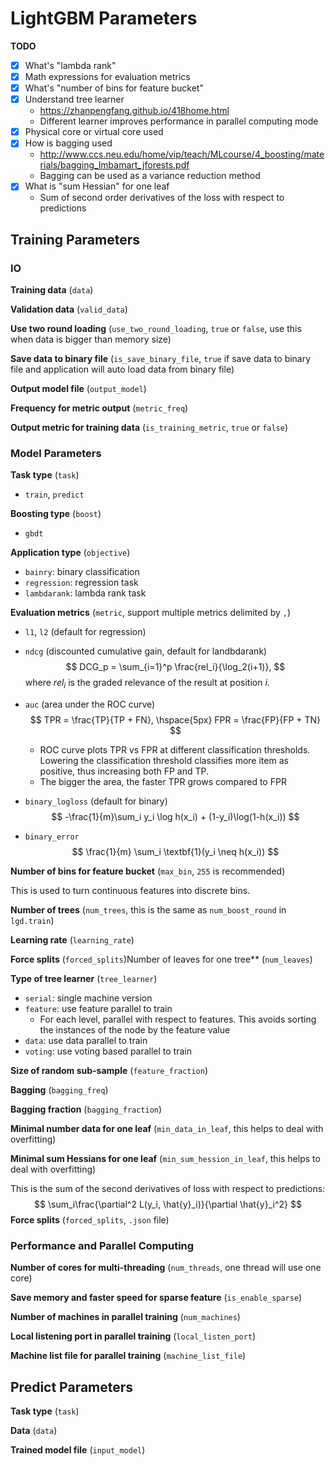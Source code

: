 # LightGBM Parameters

**TODO**

- [x] What's "lambda rank"
- [x] Math expressions for evaluation metrics
- [x] What's "number of bins for feature bucket"
- [x] Understand tree learner
  - https://zhanpengfang.github.io/418home.html
  - Different learner improves performance in parallel computing mode
- [x] Physical core or virtual core used
- [x] How is bagging used
  - http://www.ccs.neu.edu/home/vip/teach/MLcourse/4_boosting/materials/bagging_lmbamart_jforests.pdf
  - Bagging can be used as a variance reduction method
- [x] What is "sum Hessian" for one leaf
  - Sum of second order derivatives of the loss with respect to predictions



## Training Parameters

### IO

**Training data** (`data`)

**Validation data** (`valid_data`)

**Use two round loading** (`use_two_round_loading`, `true` or `false`, use this when data is bigger than memory size)

**Save data to binary file** (`is_save_binary_file`, `true` if save data to binary file and application will auto load data from binary file)

**Output model file** (`output_model`)

**Frequency for metric output** (`metric_freq`)

**Output metric for training data** (`is_training_metric`, `true` or `false`)



### Model Parameters

**Task type** (`task`)

- `train`, `predict`

**Boosting type** (`boost`)

- `gbdt`

**Application type** (`objective`)

- `bainry`: binary classification
- `regression`: regression task
- `lambdarank`: lambda rank task

**Evaluation metrics** (`metric`, support multiple metrics delimited by `,`)

- `l1`, `l2` (default for regression)

- `ndcg` (discounted cumulative gain, default for landbdarank)
  $$
  DCG_p = \sum_{i=1}^p \frac{rel_i}{\log_2(i+1)},
  $$
  where $rel_i$ is the graded relevance of the result at position $i$.

- `auc` (area under the ROC curve)
  $$
  TPR = \frac{TP}{TP + FN}, \hspace{5px} FPR = \frac{FP}{FP + TN}
  $$

  - ROC curve plots TPR vs FPR at different classification thresholds. Lowering the classification threshold classifies more item as positive, thus increasing both FP and TP.
  - The bigger the area, the faster TPR grows compared to FPR

- `binary_logloss` (default for binary)
  $$
  -\frac{1}{m}\sum_i y_i \log h(x_i) + (1-y_i)\log(1-h(x_i))
  $$
  
- `binary_error`
  $$
  \frac{1}{m} \sum_i \textbf{1}(y_i \neq h(x_i))
  $$
  

**Number of bins for feature bucket** (`max_bin`, `255` is recommended)

This is used to turn continuous features into discrete bins.

**Number of trees** (`num_trees`, this is the same as `num_boost_round` in `lgd.train`)

**Learning rate** (`learning_rate`)

**Force splits** (`forced_splits`)Number of leaves for one tree** (`num_leaves`)

**Type of tree learner** (`tree_learner`)

- `serial`: single machine version
- `feature`: use feature parallel to train
  - For each level, parallel with respect to features. This avoids sorting the instances of the node by the feature value
- `data`: use data parallel to train
- `voting`: use voting based parallel to train

**Size of random sub-sample** (`feature_fraction`)

**Bagging** (`bagging_freq`)

**Bagging fraction** (`bagging_fraction`)

**Minimal number data for one leaf** (`min_data_in_leaf`, this helps to deal with overfitting)

**Minimal sum Hessians for one leaf** (`min_sum_hession_in_leaf`, this helps to deal with overfitting)

This is the sum of the second derivatives of loss with respect to predictions:
$$
\sum_i\frac{\partial^2 L(y_i, \hat{y}_i)}{\partial \hat{y}_i^2}
$$
**Force splits** (`forced_splits`, `.json` file)



### Performance and Parallel Computing

**Number of cores for multi-threading** (`num_threads`, one thread will use one core)

**Save memory and faster speed for sparse feature** (`is_enable_sparse`)

**Number of machines in parallel training** (`num_machines`)

**Local listening port in parallel training** (`local_listen_port`)

**Machine list file for parallel training** (`machine_list_file`)



## Predict Parameters

**Task type** (`task`)

**Data** (`data`)

**Trained model file** (`input_model`)

